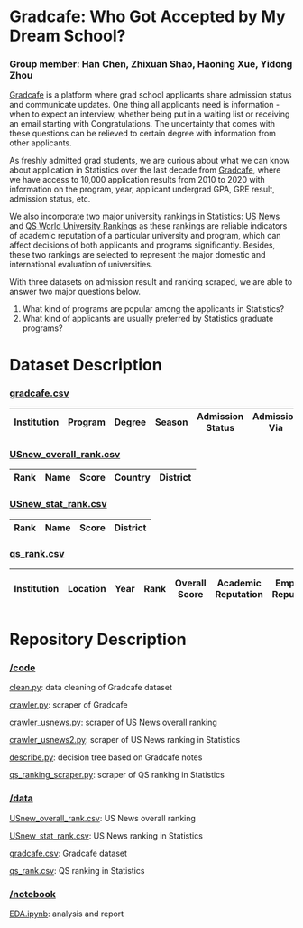 # Gradcafe: Who Got Accepted by My Dream School?

### Group member: Han Chen, Zhixuan Shao, Haoning Xue, Yidong Zhou

[Gradcafe](https://www.thegradcafe.com/) is a platform where grad school applicants share admission status and communicate updates. One thing all applicants need is information - when to expect an interview, whether being put in a waiting list or receiving an email starting with Congratulations. The uncertainty that comes with these questions can be relieved to certain degree with information from other applicants.

As freshly admitted grad students, we are curious about what we can know about application in Statistics over the last decade from [Gradcafe](https://www.thegradcafe.com/), where we have access to 10,000 application results from 2010 to 2020 with information on the program, year, applicant undergrad GPA, GRE result, admission status, etc.

We also incorporate two major university rankings in Statistics: [US News](https://www.usnews.com/best-colleges/rankings/national-universities) and [QS World University Rankings](https://www.topuniversities.com/university-rankings/world-university-rankings/2020) as these rankings are reliable indicators of academic reputation of a particular university and program, which can affect decisions of both applicants and programs significantly. Besides, these two rankings are selected to represent the major domestic and international evaluation of universities.

With three datasets on admission result and ranking scraped, we are able to answer two major questions below.
1. What kind of programs are popular among the applicants in Statistics?
2. What kind of applicants are usually preferred by Statistics graduate programs?

# Dataset Description
### [gradcafe.csv](/data/gradcafe.csv)

| Institution | Program | Degree | Season | Admission Status | Admission Via | Status | Data Added | Notes |
|    :---:    |  :---:  |  :---: |  :---: |      :---:       |     :---:     |  :---: |    :---:   | :---: |

### [USnew_overall_rank.csv](/data/USnew_overall_rank.csv)

| Rank | Name | Score | Country | District |
|:---: |:---: | :---: |  :---:  |  :---:   |

### [USnew_stat_rank.csv](/data/USnew_stat_rank.csv)

| Rank | Name | Score| District |
|:---: |:---: | :---:|  :---:   |

### [qs_rank.csv](/data/qs_rank.csv)

| Institution | Location | Year | Rank | Overall Score | Academic Reputation | Employer Reputation | Citation per Paper | H-index citation |
|    :---:    |  :---:   |:---: | :---:|   :---:       |        :---:        |       :---:         |       :---:        |      :---:       |

# Repository Description
### [/code](code)
[clean.py](/code/clean.py): data cleaning of Gradcafe dataset

[crawler.py](/code/crawler.py): scraper of Gradcafe

[crawler_usnews.py](/code/crawler_usnews.py): scraper of US News overall ranking

[crawler_usnews2.py](/code/crawler_usnews2.py): scraper of US News ranking in Statistics

[describe.py](/code/describe.py): decision tree based on Gradcafe notes

[qs_ranking_scraper.py](/code/qs_ranking_scraper.py): scraper of QS ranking in Statistics

### [/data](data)
[USnew_overall_rank.csv](/data/USnew_overall_rank.csv): US News overall ranking

[USnew_stat_rank.csv](/data/USnew_stat_rank.csv): US News ranking in Statistics

[gradcafe.csv](/data/gradcafe.csv): Gradcafe dataset

[qs_rank.csv](/data/qs_rank.csv): QS ranking in Statistics

### [/notebook](notebook)
[EDA.ipynb](/notebook/EDA.ipynb): analysis and report
